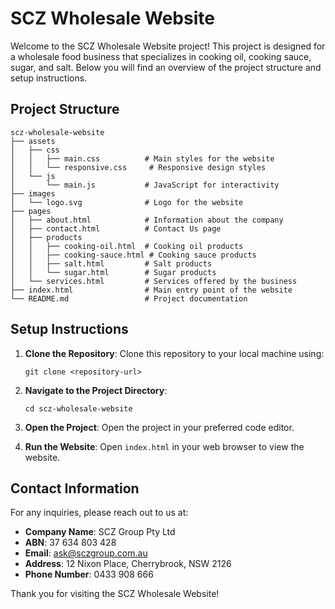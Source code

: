 # SCZ Wholesale Website

Welcome to the SCZ Wholesale Website project! This project is designed for a wholesale food business that specializes in cooking oil, cooking sauce, sugar, and salt. Below you will find an overview of the project structure and setup instructions.

## Project Structure

```
scz-wholesale-website
├── assets
│   ├── css
│   │   ├── main.css          # Main styles for the website
│   │   └── responsive.css     # Responsive design styles
│   └── js
│       └── main.js           # JavaScript for interactivity
├── images
│   └── logo.svg              # Logo for the website
├── pages
│   ├── about.html            # Information about the company
│   ├── contact.html          # Contact Us page
│   ├── products
│   │   ├── cooking-oil.html  # Cooking oil products
│   │   ├── cooking-sauce.html # Cooking sauce products
│   │   ├── salt.html         # Salt products
│   │   └── sugar.html        # Sugar products
│   └── services.html         # Services offered by the business
├── index.html                # Main entry point of the website
└── README.md                 # Project documentation
```

## Setup Instructions

1. **Clone the Repository**: 
   Clone this repository to your local machine using:
   ```
   git clone <repository-url>
   ```

2. **Navigate to the Project Directory**:
   ```
   cd scz-wholesale-website
   ```

3. **Open the Project**:
   Open the project in your preferred code editor.

4. **Run the Website**:
   Open `index.html` in your web browser to view the website.

## Contact Information

For any inquiries, please reach out to us at:

- **Company Name**: SCZ Group Pty Ltd
- **ABN**: 37 634 803 428
- **Email**: ask@sczgroup.com.au
- **Address**: 12 Nixon Place, Cherrybrook, NSW 2126
- **Phone Number**: 0433 908 666

Thank you for visiting the SCZ Wholesale Website!